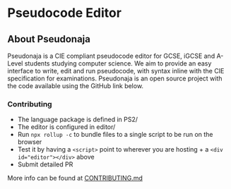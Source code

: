 # Pseudocode Editor

## About Pseudonaja
Pseudonaja is a CIE compliant pseudocode editor for GCSE, iGCSE and A-Level students studying computer science. We aim to provide an easy interface to write, edit and run pseudocode, with syntax inline with the CIE specification for examinations. Pseudonaja is an open source project with the code available using the GitHub link below.


### Contributing
- The language package is defined in PS2/
- The editor is configured in editor/
- Run `npx rollup -c` to bundle files to a single script to be run on the browser
- Test it by having a `<script>` point to wherever you are hosting + a `<div id="editor"></div>` above
- Submit detailed PR

More info can be found at [CONTRIBUTING.md](https://github.com/PseudocodeEditor/Codemirror-6-editor/blob/main/CONTRIBUTING.md)
